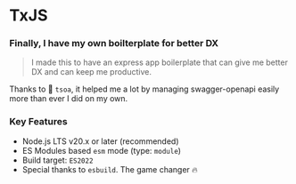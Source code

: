 # TxJS

### Finally, I have my own boilterplate for better DX

> I made this to have an express app boilerplate that can give me better DX and can keep me productive.

Thanks to 🤝 `tsoa`, it helped me a lot by managing swagger-openapi easily more than ever I did on my own.

### Key Features

- Node.js LTS v20.x or later (recommended)
- ES Modules based `esm` mode (type: `module`)
- Build target: `ES2022`
- Special thanks to `esbuild`. The game changer 🔥
